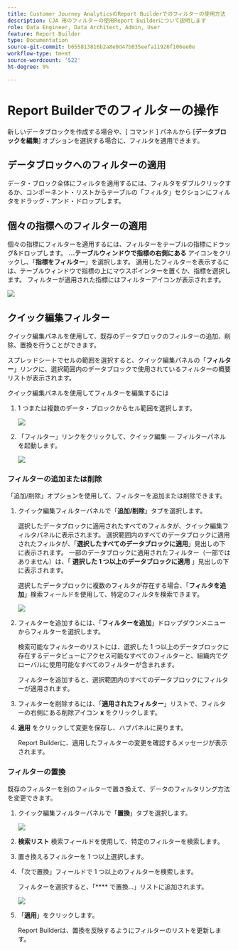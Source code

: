```yaml
---
title: Customer Journey AnalyticsのReport Builderでのフィルターの使用方法
description: CJA 用のフィルターの使用Report Builderについて説明します
role: Data Engineer, Data Architect, Admin, User
feature: Report Builder
type: Documentation
source-git-commit: b655813816b2a8e0d47b035eefa11926f106ee0e
workflow-type: tm+mt
source-wordcount: '522'
ht-degree: 0%

---
```



# Report Builderでのフィルターの操作

新しいデータブロックを作成する場合や、[ コマンド ] パネルから [**データブロックを編集**] オプションを選択する場合に、フィルタを適用できます。

## データブロックへのフィルターの適用

データ・ブロック全体にフィルタを適用するには、フィルタをダブルクリックするか、コンポーネント・リストからテーブルの「フィルタ」セクションにフィルタをドラッグ・アンド・ドロップします。

## 個々の指標へのフィルターの適用

個々の指標にフィルターを適用するには、フィルターをテーブルの指標にドラッグ&amp;ドロップします。 **...テーブルウィンドウで指標の右側にある** アイコンをクリックし、「**指標をフィルター**」を選択します。 適用したフィルターを表示するには、テーブルウィンドウで指標の上にマウスポインターを置くか、指標を選択します。 フィルターが適用された指標にはフィルターアイコンが表示されます。

<!-- ![](./assets/image24.png) -->

![](./assets/filter_by.png)

## クイック編集フィルター

クイック編集パネルを使用して、既存のデータブロックのフィルターの追加、削除、置換を行うことができます。

スプレッドシートでセルの範囲を選択すると、クイック編集パネルの「**フィルター**」リンクに、選択範囲内のデータブロックで使用されているフィルターの概要リストが表示されます。

クイック編集パネルを使用してフィルターを編集するには

1. 1 つまたは複数のデータ・ブロックからセル範囲を選択します。

   ![](./assets/select_multiple_dbs.png)

1. 「フィルター」リンクをクリックして、クイック編集 — フィルターパネルを起動します。

   ![](./assets/quick_edit_filters.png)

### フィルターの追加または削除

「追加/削除」オプションを使用して、フィルターを追加または削除できます。

1. クイック編集フィルターパネルで「**追加/削除**」タブを選択します。

   選択したデータブロックに適用されたすべてのフィルタが、クイック編集フィルタパネルに表示されます。 選択範囲内のすべてのデータブロックに適用されたフィルタが、「**選択したすべてのデータブロックに適用**」見出しの下に表示されます。 一部のデータブロックに適用されたフィルター（一部ではありません）は、「 **選択した 1 つ以上のデータブロックに適用** 」見出しの下に表示されます。

   選択したデータブロックに複数のフィルタが存在する場合、「**フィルタを追加**」検索フィールドを使用して、特定のフィルタを検索できます。

   ![](./assets/add_filter.png)

1. フィルターを追加するには、「**フィルターを追加**」ドロップダウンメニューからフィルターを選択します。

   検索可能なフィルターのリストには、選択した 1 つ以上のデータブロックに存在するデータビューにアクセス可能なすべてのフィルターと、組織内でグローバルに使用可能なすべてのフィルターが含まれます。

   フィルターを追加すると、選択範囲内のすべてのデータブロックにフィルターが適用されます。

1. フィルターを削除するには、「**適用されたフィルター**」リストで、フィルターの右側にある削除アイコン **x** をクリックします。

1. **適用** をクリックして変更を保存し、ハブパネルに戻ります。

   Report Builderに、適用したフィルターの変更を確認するメッセージが表示されます。

### フィルターの置換

既存のフィルターを別のフィルターで置き換えて、データのフィルタリング方法を変更できます。

1. クイック編集フィルターパネルで「**置換**」タブを選択します。

   ![](./assets/replace_filter.png)

1. **検索リスト** 検索フィールドを使用して、特定のフィルターを検索します。

1. 置き換えるフィルターを 1 つ以上選択します。

1. 「次で置換」フィールドで 1 つ以上のフィルターを検索します。

   フィルターを選択すると、「**** で置換…」リストに追加されます。

   ![](./assets/replace_screen_new.png)

1. 「**適用**」をクリックします。

   Report Builderは、置換を反映するようにフィルターのリストを更新します。
